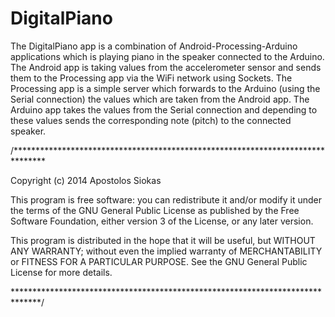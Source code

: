 DigitalPiano
============

The DigitalPiano app is a combination of Android-Processing-Arduino applications which is playing piano in the speaker
connected to the Arduino.
The Android app is taking values from the accelerometer sensor and sends them to the Processing app via the WiFi network
using Sockets.
The Processing app is a simple server which forwards to the Arduino (using the Serial connection) the values 
which are taken from the Android app.
The Arduino app takes the values from the Serial connection and depending to these values sends the corresponding
note (pitch) to the connected speaker.

/*******************************************************************************

 Copyright (c) 2014 Apostolos Siokas

 This program is free software: you can redistribute it and/or modify
 it under the terms of the GNU General Public License as published by
 the Free Software Foundation, either version 3 of the License, or
 any later version.

 This program is distributed in the hope that it will be useful,
 but WITHOUT ANY WARRANTY; without even the implied warranty of
 MERCHANTABILITY or FITNESS FOR A PARTICULAR PURPOSE.  See the
 GNU General Public License for more details.
 
 ******************************************************************************/
